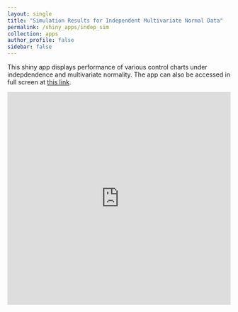 ```yaml
---
layout: single
title: "Simulation Results for Independent Multivariate Normal Data"
permalink: /shiny_apps/indep_sim
collection: apps
author_profile: false
sidebar: false
---
```


This shiny app displays performance of various control charts under indepdendence and multivariate normality. The app can also be accessed in full screen at [this link](https://taylor-grimm.shinyapps.io/indep_shiny/).

<embed src="https://taylor-grimm.shinyapps.io/indep_shiny/" style="width:100%; height: 50vw;">
